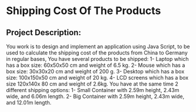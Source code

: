 # Shipping Cost Of The Products

## Project Description:

You work is to design and implement an application using Java Script, to
be used to calculate the shipping cost of the products from China to
Germany in regular bases, You have several products to be shipped:
1- Laptop which has a box size: 60x50x50 cm and weight of 6.5 kg.
2- Mouse which has a box size: 30x30x20 cm and weight of 200 g.
3- Desktop which has a box size: 100x150x50 cm and weight of 20 kg.
4- LCD screens which has a box size 120x140x 80 cm and weight of
2.6kg.
You have at the same time 2 different shipping options:
1- Small Container with 2.59m height, 2.43m wide, and 6.06m length.
2- Big Container with 2.59m height, 2.43m wide, and 12.01m length.
